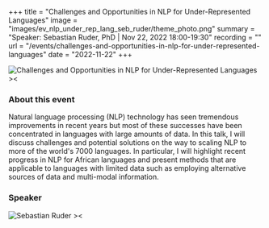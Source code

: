 +++
title = "Challenges and Opportunities in NLP for Under-Represented Languages"
image = "images/ev_nlp_under_rep_lang_seb_ruder/theme_photo.png"
summary = "Speaker: Sebastian Ruder, PhD | Nov 22, 2022 18:00-19:30"
recording = ""
url = "/events/challenges-and-opportunities-in-nlp-for-under-represented-languages"
date = "2022-11-22"
+++

<!--more-->

<!-- {{< youtube  YT-CODE>}} -->

![Challenges and Opportunities in NLP for Under-Represented Languages ><](/images/ev_nlp_under_rep_lang_seb_ruder/theme_photo.png)


### About this event

Natural language processing (NLP) technology has seen tremendous improvements in recent years but most of these successes have been concentrated in languages with large amounts of data. In this talk, I will discuss challenges and potential solutions on the way to scaling NLP to more of the world's 7000 languages. In particular, I will highlight recent progress in NLP for African languages and present methods that are applicable to languages with limited data such as employing alternative sources of data and multi-modal information.


### Speaker

![Sebastian Ruder ><](https://ruder.io/content/images/2019/02/new_profile_photo_square-1.jpg)
